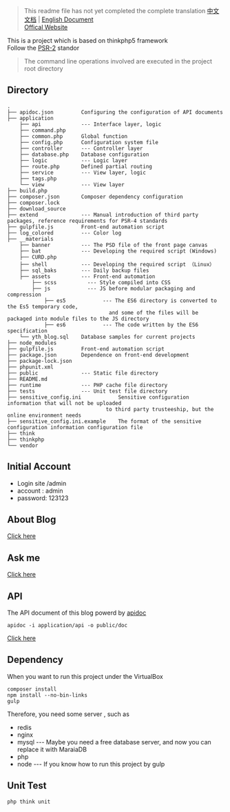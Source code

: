 > This readme file has not yet completed the complete translation
[中文文档](README.md) | [English Document](README-en.md)  
[Offical Website](http://www.hlzblog.top/)  

This is a project which is based on thinkphp5 framework  
Follow the [PSR-2](http://www.php-fig.org/psr/psr-2/) standor  

> The command line operations involved are executed in the project root directory

## Directory

    .
    ├── apidoc.json         Configuring the configuration of API documents
    ├── application         
        ├── api             --- Interface layer, logic
        ├── command.php     
        ├── common.php      Global function
        ├── config.php      Configuration system file
        ├── controller      --- Controller layer
        ├── database.php    Database configuration
        ├── logic           --- Logic layer
        ├── route.php       Defined partial routing
        ├── service         --- View layer, logic
        ├── tags.php
        └── view            --- View layer
    ├── build.php
    ├── composer.json       Composer dependency configuration
    ├── composer.lock
    ├── download_source
    ├── extend              --- Manual introduction of third party packages, reference requirements for PSR-4 standards
    ├── gulpfile.js         Front-end automation script
    ├── log_colored         --- Color log
    ├── __materials         
        ├── banner          --- The PSD file of the front page canvas
        ├── bat             --- Developing the required script (Windows)
        ├── CURD.php
        ├── shell           --- Developing the required script （Linux）
        ├── sql_baks        --- Daily backup files
        ├── assets          --- Front-end automation
            ├── scss          --- Style compiled into CSS
            ├── js            --- JS before modular packaging and compression
                ├── es5            --- The ES6 directory is converted to the Es5 temporary code, 
                                     and some of the files will be packaged into module files to the JS directory
                ├── es6            --- The code written by the ES6 specification
        └── yth_blog.sql    Database samples for current projects
    ├── node_modules
    ├── gulpfile.js         Front-end automation script
    ├── package.json        Dependence on front-end development
    ├── package-lock.json
    ├── phpunit.xml
    ├── public              --- Static file directory
    ├── README.md
    ├── runtime             --- PHP cache file directory
    ├── tests               --- Unit test file directory
    ├── sensitive_config.ini            Sensitive configuration information that will not be uploaded 
                                    to third party trusteeship, but the online environment needs
    ├── sensitive_config.ini.example    The format of the sensitive configuration information configuration file
    ├── think
    ├── thinkphp
    └── vendor



## Initial Account

 * Login site /admin
 * account : admin
 * password: 123123

## About Blog
[Click here](http://www.hlzblog.top/Article/20.html)

## Ask me
[Click here](http://www.hlzblog.top/Board)

## API
The API document of this blog powerd by [apidoc](http://apidocjs.com/)  

    apidoc -i application/api -o public/doc

[Click here](http://www.hlzblog.top/doc)  

## Dependency
When you want to run this project under the VirtualBox 

    composer install
    npm install --no-bin-links
    gulp  

Therefore, you need some server , such as 

 * redis
 * nginx
 * mysql --- Maybe you need a free database server, and now you can replace it with MaraiaDB
 * php
 * node --- If you know how to run this project by gulp

## Unit Test

    php think unit